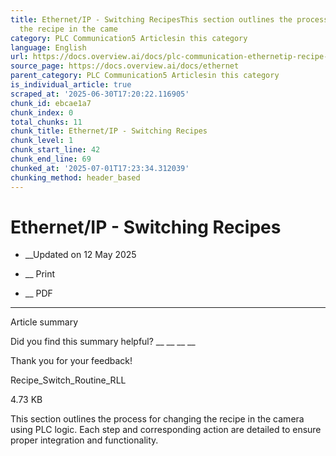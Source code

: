 ```yaml
---
title: Ethernet/IP - Switching RecipesThis section outlines the process for changing
  the recipe in the came
category: PLC Communication5 Articlesin this category
language: English
url: https://docs.overview.ai/docs/plc-communication-ethernetip-recipe-switch
source_page: https://docs.overview.ai/docs/ethernet
parent_category: PLC Communication5 Articlesin this category
is_individual_article: true
scraped_at: '2025-06-30T17:20:22.116905'
chunk_id: ebcae1a7
chunk_index: 0
total_chunks: 11
chunk_title: Ethernet/IP - Switching Recipes
chunk_level: 1
chunk_start_line: 42
chunk_end_line: 69
chunked_at: '2025-07-01T17:23:34.312039'
chunking_method: header_based
---
```


# Ethernet/IP - Switching Recipes

  *  __Updated on 12 May 2025



  *  __ Print

  * __ PDF




* * *

Article summary

Did you find this summary helpful?  __ __ __ __

Thank you for your feedback\!

[](https://cdn.document360.io/863daf20-40fe-49e9-9c91-e3c6cfba55d1/Images/Documentation/Recipe_Switch_Routine_RLL.L5X)Recipe\_Switch\_Routine\_RLL

4.73 KB

This section outlines the process for changing the recipe in the camera using PLC logic. Each step and corresponding action are detailed to ensure proper integration and functionality.
